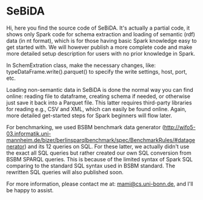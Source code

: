 # SeBiDA
Hi, here you find the source code of SeBiDA. It's actually a partial code, it shows only Spark code for schema extraction and loading of semantic (rdf) data (in nt format), which is for those having basic Spark knowledge easy to get started with. We will however publish a more complete code and make more detailed setup description for users with no prior knowledge in Spark.

In SchemExtration class, make the necessary changes, like:
	typeDataFrame.write().parquet()
to specify the write settings, host, port, etc.

Loading non-semantic data in SeBiDA is done the normal way you can find online: reading file to dataframe, creating schema if needed, or otherwise just save it back into a Parquet file. This latter requires third-party libraries for reading e.g., CSV and XML, which can easily be found online. Again, more detailed get-started steps for Spark beginners will flow later.

For benchmarking, we used BSBM benchmark data generator (http://wifo5-03.informatik.uni-mannheim.de/bizer/berlinsparqlbenchmark/spec/BenchmarkRules/#datagenerator) and its 12 queries on SQL. For these latter, we actually didn't use the exact all SQL queries but rather created our own SQL conversion from BSBM SPARQL queries. This is because of the limited syntax of Spark SQL comparing to the standard SQL syntax used in BSBM standard. The rewritten SQL queries will also published soon.

For more information, please contact me at: mami@cs.uni-bonn.de, and I'll be happy to assist.
